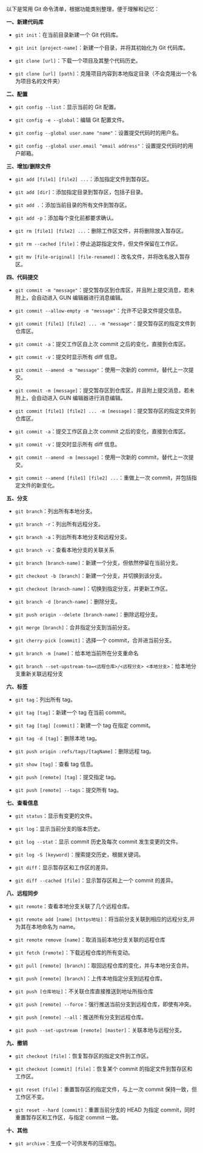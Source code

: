

以下是常用 Git 命令清单，根据功能类别整理，便于理解和记忆：

**一、新建代码库**

*   `git init`：在当前目录新建一个 Git 代码库。

*   `git init [project-name]`：新建一个目录，并将其初始化为 Git 代码库。

*   `git clone [url]`：下载一个项目及其整个代码历史。

*   `git clone [url] [path]`：克隆项目内容到本地指定目录（不会克隆出一个名为项目名的文件夹）

**二、配置**

*   `git config --list`：显示当前的 Git 配置。

*   `git config -e --global`：编辑 Git 配置文件。

*   `git config --global user.name "name"`：设置提交代码时的用户名。

*   `git config --global user.email "email address"`：设置提交代码时的用户邮箱。

**三、增加/删除文件**

*   `git add [file1] [file2] ...`：添加指定文件到暂存区。

*   `git add [dir]`：添加指定目录到暂存区，包括子目录。

*   `git add .`：添加当前目录的所有文件到暂存区。

*   `git add -p`：添加每个变化前都要求确认。

*   `git rm [file1] [file2] ...`：删除工作区文件，并将删除放入暂存区。

*   `git rm --cached [file]`：停止追踪指定文件，但文件保留在工作区。

*   `git mv [file-original] [file-renamed]`：改名文件，并将改名放入暂存区。

**四、代码提交**

*   `git commit -m "message"`：提交暂存区到仓库区，并且附上提交消息，若未附上，会自动进入 GUN 编辑器进行消息编辑。

*   `git commit --allow-empty -m "message"`：允许不记录文件提交信息。

*   `git commit [file1] [file2] ... -m "message"`：提交暂存区的指定文件到仓库区。
*   `git commit -a`：提交工作区自上次 commit 之后的变化，直接到仓库区。

*   `git commit -v`：提交时显示所有 diff 信息。

*   `git commit --amend -m "message"`：使用一次新的 commit，替代上一次提交。

*   `git commit -m [message]`：提交暂存区到仓库区，并且附上提交消息，若未附上，会自动进入 GUN 编辑器进行消息编辑。

*   `git commit [file1] [file2] ... -m [message]`：提交暂存区的指定文件到仓库区。

*   `git commit -a`：提交工作区自上次 commit 之后的变化，直接到仓库区。

*   `git commit -v`：提交时显示所有 diff 信息。

*   `git commit --amend -m [message]`：使用一次新的 commit，替代上一次提交。

*   `git commit --amend [file1] [file2] ...`：重做上一次 commit，并包括指定文件的新变化。

**五、分支**

*   `git branch`：列出所有本地分支。

*   `git branch -r`：列出所有远程分支。

*   `git branch -a`：列出所有本地分支和远程分支。

*   `git branch -v`：查看本地分支的关联关系

*   `git branch [branch-name]`：新建一个分支，但依然停留在当前分支。

*   `git checkout -b [branch]`：新建一个分支，并切换到该分支。

*   `git checkout [branch-name]`：切换到指定分支，并更新工作区。

*   `git branch -d [branch-name]`：删除分支。

*   `git push origin --delete [branch-name]`：删除远程分支。

*   `git merge [branch]`：合并指定分支到当前分支。

*   `git cherry-pick [commit]`：选择一个 commit，合并进当前分支。

*   `git branch -m [name]`：给本地当前所在分支重命名

*   `git branch --set-upstream-to=<远程仓库>/<远程分支> <本地分支>`：给本地分支重新关联远程分支

**六、标签**

*   `git tag`：列出所有 tag。

*   `git tag [tag]`：新建一个 tag 在当前 commit。

*   `git tag [tag] [commit]`：新建一个 tag 在指定 commit。

*   `git tag -d [tag]`：删除本地 tag。

*   `git push origin :refs/tags/[tagName]`：删除远程 tag。

*   `git show [tag]`：查看 tag 信息。

*   `git push [remote] [tag]`：提交指定 tag。

*   `git push [remote] --tags`：提交所有 tag。

**七、查看信息**

*   `git status`：显示有变更的文件。

*   `git log`：显示当前分支的版本历史。

*   `git log --stat`：显示 commit 历史及每次 commit 发生变更的文件。
*   `git log -S [keyword]`：搜索提交历史，根据关键词。

*   `git diff`：显示暂存区和工作区的差异。

*   `git diff --cached [file]`：显示暂存区和上一个 commit 的差异。

**八、远程同步**

-   `git remote`：查看本地分支关联了几个远程仓库。

*   `git remote add [name] [https地址]`：将当前分支关联到相应的远程分支,并为其在本地命名为 name。

*   `git remote remove [name]`：取消当前本地分支关联的远程仓库

*   `git fetch [remote]`：下载远程仓库的所有变动。

*   `git pull [remote] [branch]`：取回远程仓库的变化，并与本地分支合并。

*   `git push [remote] [branch]`：上传本地指定分支到远程仓库。

*   `git push [仓库地址]`：不关联仓库直接推送到地址所指仓库

*   `git push [remote] --force`：强行推送当前分支到远程仓库，即使有冲突。

*   `git push [remote] --all`：推送所有分支到远程仓库。

*   `git push --set-upstream [remote] [master]`：关联本地与远程分支。


**九、撤销**

*   `git checkout [file]`：恢复暂存区的指定文件到工作区。


*   `git checkout [commit] [file]`：恢复某个 commit 的指定文件到暂存区和工作区。


*   `git reset [file]`：重置暂存区的指定文件，与上一次 commit 保持一致，但工作区不变。


*   `git reset --hard [commit]`：重置当前分支的 HEAD 为指定 commit，同时重置暂存区和工作区，与指定 commit 一致。


**十、其他**

*   `git archive`：生成一个可供发布的压缩包。